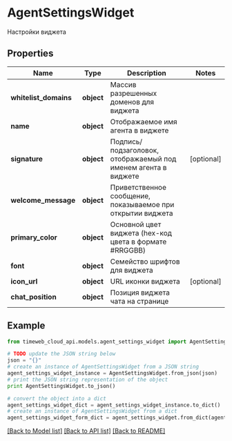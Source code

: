 # AgentSettingsWidget

Настройки виджета

## Properties
Name | Type | Description | Notes
------------ | ------------- | ------------- | -------------
**whitelist_domains** | **object** | Массив разрешенных доменов для виджета | 
**name** | **object** | Отображаемое имя агента в виджете | 
**signature** | **object** | Подпись/подзаголовок, отображаемый под именем агента в виджете | [optional] 
**welcome_message** | **object** | Приветственное сообщение, показываемое при открытии виджета | 
**primary_color** | **object** | Основной цвет виджета (hex-код цвета в формате #RRGGBB) | 
**font** | **object** | Семейство шрифтов для виджета | 
**icon_url** | **object** | URL иконки виджета | [optional] 
**chat_position** | **object** | Позиция виджета чата на странице | 

## Example

```python
from timeweb_cloud_api.models.agent_settings_widget import AgentSettingsWidget

# TODO update the JSON string below
json = "{}"
# create an instance of AgentSettingsWidget from a JSON string
agent_settings_widget_instance = AgentSettingsWidget.from_json(json)
# print the JSON string representation of the object
print AgentSettingsWidget.to_json()

# convert the object into a dict
agent_settings_widget_dict = agent_settings_widget_instance.to_dict()
# create an instance of AgentSettingsWidget from a dict
agent_settings_widget_form_dict = agent_settings_widget.from_dict(agent_settings_widget_dict)
```
[[Back to Model list]](../README.md#documentation-for-models) [[Back to API list]](../README.md#documentation-for-api-endpoints) [[Back to README]](../README.md)


